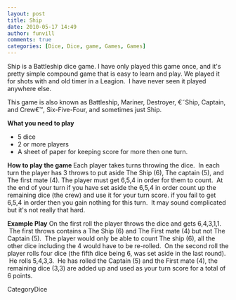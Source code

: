 ```yaml
---
layout: post
title: Ship
date: 2010-05-17 14:49
author: funvill
comments: true
categories: [Dice, Dice, game, Games, Games]
---
```

Ship is a Battleship dice game.
I have only played this game once, and it's pretty simple compound game that is easy to learn and play.
We played it for shots with and old timer in a Leagion.  I have never seen it played anywhere else.

This game is also known as Battleship, Mariner, Destroyer, €˜Ship, Captain, and Crew€™, Six-Five-Four, and sometimes just Ship.

<strong>What you need to play</strong>
<ul>
	<li>5 dice</li>
	<li>2 or more players</li>
	<li>A sheet of paper for keeping score for more then one turn.</li>
</ul>
<strong>How to play the game
</strong>Each player takes turns throwing the dice.  In each turn the player has 3 throws to put aside The Ship (6), The captain (5), and The first mate (4). The player must get 6,5,4 in order for them to count.  At the end of your turn if you have set aside the 6,5,4 in order count up the remaining dice (the crew) and use it for your turn score. if you fail to get 6,5,4 in order then you gain nothing for this turn.  It may sound complicated but it's not really that hard.

<strong>Example Play</strong>
On the first roll the player throws the dice and gets 6,4,3,1,1.  The first throws contains a The Ship (6) and The First mate (4) but not The Captain (5).  The player would only be able to count The ship (6), all the other dice including the 4 would have to be re-rolled.  On the second roll the player rolls four dice (the fifth dice being 6, was set aside in the last round).  He rolls 5,4,3,3.  He has rolled the Captain (5) and the First mate (4), the remaining dice (3,3) are added up and used as your turn score for a total of 6 points.

CategoryDice
